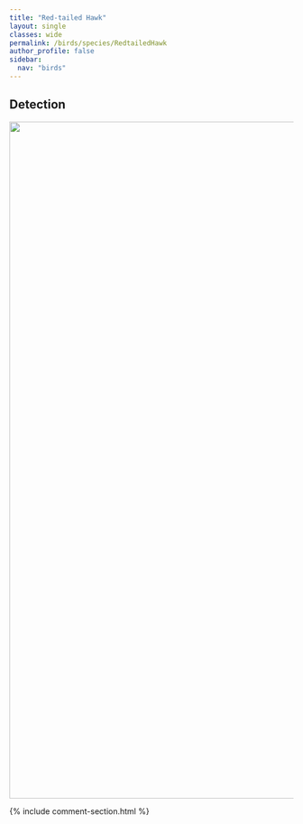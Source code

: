 ```yaml
---
title: "Red-tailed Hawk"
layout: single
classes: wide
permalink: /birds/species/RedtailedHawk
author_profile: false
sidebar:
  nav: "birds"
---
```


<h2>Detection</h2>

<a href="https://drive.google.com/uc?export=view&id=13DZpBcE0LKrYhKVXfRyfvhpj5u1KSKW9">
<img src="https://drive.google.com/uc?export=view&id=13DZpBcE0LKrYhKVXfRyfvhpj5u1KSKW9" height = "1200" width = "800">
</a>

{% include comment-section.html %}
